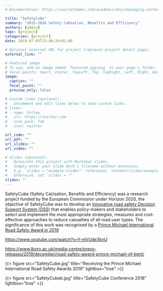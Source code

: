 ```yaml
---
# Documentation: https://sourcethemes.com/academic/docs/managing-content/

title: "SafetyCube"
summary: "2015-2018 Safety CaUsation, Benefits and Efficiency"
authors: [admin]
tags: [project]
categories: [project]
date: 2018-07-05T15:48:28+01:00

# Optional external URL for project (replaces project detail page).
external_link: ""

# Featured image
# To use, add an image named `featured.jpg/png` to your page's folder.
# Focal points: Smart, Center, TopLeft, Top, TopRight, Left, Right, BottomLeft, Bottom, BottomRight.
image:
  caption: ""
  focal_point: ""
  preview_only: false

# Custom links (optional).
#   Uncomment and edit lines below to show custom links.
# links:
# - name: Follow
#   url: https://twitter.com
#   icon_pack: fab
#   icon: twitter

url_code: ""
url_pdf: ""
url_slides: ""
url_video: ""

# Slides (optional).
#   Associate this project with Markdown slides.
#   Simply enter your slide deck's filename without extension.
#   E.g. `slides = "example-slides"` references `content/slides/example-slides.md`.
#   Otherwise, set `slides = ""`.
slides: ""
---
```

SafetyCube (Safety CaUsation, Benefits and Efficiency) was a research project funded by the European Commission under  Horizon 2020, the objective of SafetyCube was to develop an [innovative road safety Decision Support System (DSS)](https://www.safetycube-project.eu/safetycube-decision-support-system-may-2015/) that enables policy-makers and stakeholders to select and implement the most appropriate strategies, measures and cost-effective approaches to reduce casualties of all road user types. The significance of this work was recognised by a [Prince Michael International Road Safety Award in 2019](https://www.roadsafetyawards.com/safetycube) 

https://www.youtube.com/watch?v=Y-mVUde3knU

https://www.lboro.ac.uk/media-centre/press-releases/2019/december/road-safety-award-prince-michael-of-kent/


{{< figure src="SafetyCube.jpg" title="Receiving the Prince Michael International Road Safety Awards 2019" lightbox="true" >}}

{{< figure src="SafetyCubeb.jpg" title="SafetyCube Conference 2018" lightbox="true" >}}